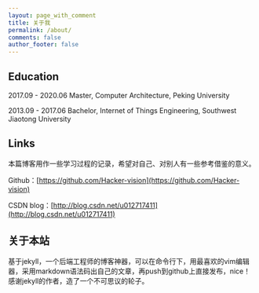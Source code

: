 ```yaml
---
layout: page_with_comment
title: 关于我
permalink: /about/
comments: false
author_footer: false
---
```


## Education

2017.09 - 2020.06  Master, Computer Architecture, Peking University

2013.09 - 2017.06  Bachelor, Internet of Things Engineering, Southwest Jiaotong University



## Links

本篇博客用作一些学习过程的记录，希望对自己、对别人有一些参考借鉴的意义。

Github：[https://github.com/Hacker-vision](https://github.com/Hacker-vision)

CSDN blog：[http://blog.csdn.net/u012717411](http://blog.csdn.net/u012717411)


## 关于本站

基于jekyll，一个后端工程师的博客神器，可以在命令行下，用最喜欢的vim编辑器，采用markdown语法码出自己的文章，再push到github上直接发布，nice！感谢jekyll的作者，造了一个不可思议的轮子。


